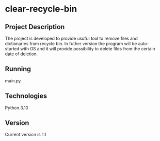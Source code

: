 # clear-recycle-bin

## Project Description
The project is developed to provide usuful tool to remove files and dictionaries from recycle bin. In futher version the program will be auto-started with OS and it will provide possibility to delete files from the certain date of deletion.

## Running
main.py

## Technologies
Python 3.10

## Version
Current version is 1.1 